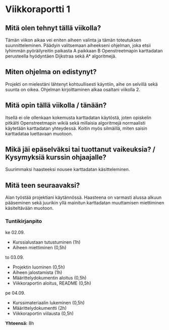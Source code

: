 # Viikkoraportti 1

## Mitä olen tehnyt tällä viikolla?

Tämän viikon aikaa vei eniten aiheen valinta ja tämän toteutuksen suunnitteleminen. Päädyin valitsemaan aiheekseni ohjelman, joka etsii lyhimmän pyöräilyreitin paikasta A paikkaan B Openstreetmapin karttadatan perusteella hyödyntäen Dijkstraa sekä A* algoritmejä.

## Miten ohjelma on edistynyt?

Projekti on mielestäni lähtenyt kohtuullisesti käyntiin, aihe on selvillä sekä suunta on oikea. Ohjelman kirjoittaminen alkaa osaltani viikolla 2.

## Mitä opin tällä viikolla / tänään?

Itsellä ei ole ollenkaan kokemusta karttadatan käytöstä, joten opiskelin pitkälti Openstreetmapin wikiä sekä millaisia algoritmejä normaalisti käytetään karttadatan yhteydessä. Koitin myös silmäillä, miten saisin karttadataa luettavaan muotoon.

## Mikä jäi epäselväksi tai tuottanut vaikeuksia? / Kysymyksiä kurssin ohjaajalle?

Suurimmaksi haasteeksi nousee karttadatan käsitteleminen.

## Mitä teen seuraavaksi?

Alan työstää projektiani käytännössä. Haasteena on varmasti alussa alkuun pääseminen sekä juurikin yllä mainitun karttadatan muuttamisen miettiminen käsiteltävään muotoon.

### Tuntikirjanpito

ke 02.09.

- Kurssialustaan tutustuminen (1h)
- Aiheen miettiminen (0,5h)

to 03.09.

- Projektin luominen (0,5h)
- Aiheen jalostamista (1h)
- Määrittelydokumentin aloitus (0,5h)
- Viikkoraportin aloitus, README (0,5h)


pe 04.09.

- Kurssimateriaalin lukeminen (0,5h)
- Määrittelydokumentti (2h)
- Viikkoraportin viilausta (0,5h)


**Yhteensä:** 8h
